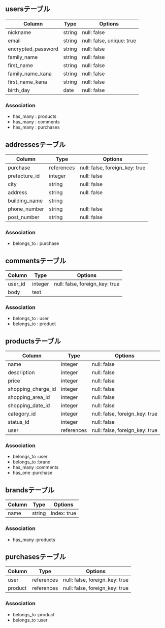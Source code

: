 ## usersテーブル

|  Column           | Type          | Options        |
| ----------------- | -----------   | -------------- |
|nickname	          | string	      | null: false    |
|email	            | string	      | null: false, unique: true   |
|encrypted_password | string        | null: false    |
|family_name	      | string	      | null: false    |
|first_name	        | string	      | null: false    |
|family_name_kana	  | string	      | null: false    |
|first_name_kana	  | string	      | null: false    |
|birth_day	        | date	        | null: false    |

### Association
- has_many   : products
- has_many   : comments
- has_many : purchases

## addressesテーブル

|  Column           | Type        | Options                        |
| ----------------- | ----------- |  --------------                |
| purchase          |	references  | null: false, foreign_key: true |
| prefecture_id	    | integer	    | null: false                    |
| city	            | string	    | null: false                    |
| address           |	string	    | null: false                    |
| building_name     |	string	    |                    |
| phone_number	    | string      | null: false                    |
| post_number       | string      | null: false

### Association
- belongs_to : purchase

## commentsテーブル

|  Column           | Type        | Options                        |
| ----------------- | ----------- | --------------                 |
| user_id           | integer	    | null: false, foreign_key: true |
| body              | text        |                                |

### Association
- belongs_to : user
- belongs_to : product



## productsテーブル

|  Column               | Type          | Options                        |
| -----------------     | -----------   | --------------------------     |
| name                  | integer       | null: false                    |
| description           | integer       | null: false                    |
| price	                | integer	      | null: false                    |
| shopping_charge_id	  | integer	      | null: false                    |
| shopping_area_id	    | integer	      | null: false                    |
| shopping_date_id	    | integer	      | null: false                    |
| category_id	          | integer  	    | null: false, foreign_key: true |
| status_id             | integer       | null: false                    |
| user                  | references	  | null: false, foreign_key: true |

### Association
- belongs_to :user 
- belongs_to :brand 
- has_many :comments
- has_one :purchase

## brandsテーブル

|  Column           | Type        | Options        |
| ----------------- | ----------- | -------------- |
| name	            | string	    | index: true    |

### Association
- has_many :products

## purchasesテーブル

|  Column               | Type        | Options                        |
| -----------------     | ----------- | -----------------------        |
| user	                | references  | null: false, foreign_key: true |
| product              | references	| null: false, foreign_key: true |

### Association
- belongs_to :product
- belongs_to :user